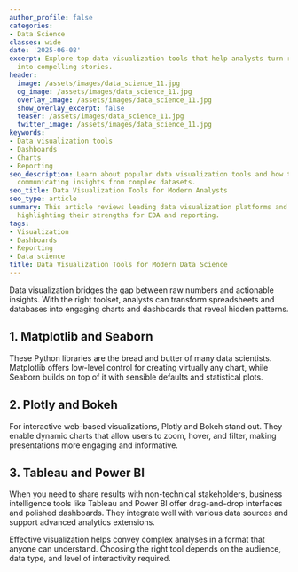 ```yaml
---
author_profile: false
categories:
- Data Science
classes: wide
date: '2025-06-08'
excerpt: Explore top data visualization tools that help analysts turn raw numbers
  into compelling stories.
header:
  image: /assets/images/data_science_11.jpg
  og_image: /assets/images/data_science_11.jpg
  overlay_image: /assets/images/data_science_11.jpg
  show_overlay_excerpt: false
  teaser: /assets/images/data_science_11.jpg
  twitter_image: /assets/images/data_science_11.jpg
keywords:
- Data visualization tools
- Dashboards
- Charts
- Reporting
seo_description: Learn about popular data visualization tools and how they aid in
  communicating insights from complex datasets.
seo_title: Data Visualization Tools for Modern Analysts
seo_type: article
summary: This article reviews leading data visualization platforms and libraries,
  highlighting their strengths for EDA and reporting.
tags:
- Visualization
- Dashboards
- Reporting
- Data science
title: Data Visualization Tools for Modern Data Science
---
```


Data visualization bridges the gap between raw numbers and actionable insights. With the right toolset, analysts can transform spreadsheets and databases into engaging charts and dashboards that reveal hidden patterns.

## 1. Matplotlib and Seaborn

These Python libraries are the bread and butter of many data scientists. Matplotlib offers low-level control for creating virtually any chart, while Seaborn builds on top of it with sensible defaults and statistical plots.

## 2. Plotly and Bokeh

For interactive web-based visualizations, Plotly and Bokeh stand out. They enable dynamic charts that allow users to zoom, hover, and filter, making presentations more engaging and informative.

## 3. Tableau and Power BI

When you need to share results with non-technical stakeholders, business intelligence tools like Tableau and Power BI offer drag-and-drop interfaces and polished dashboards. They integrate well with various data sources and support advanced analytics extensions.

Effective visualization helps convey complex analyses in a format that anyone can understand. Choosing the right tool depends on the audience, data type, and level of interactivity required.
